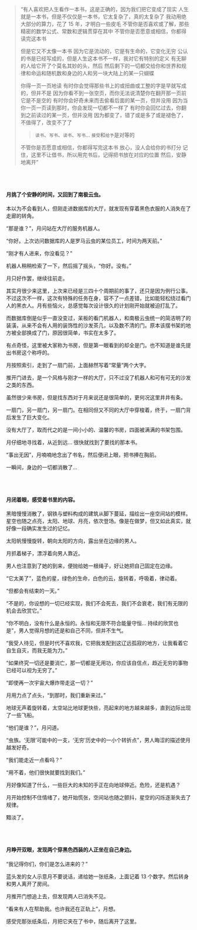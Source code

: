 > “有人喜欢把人生看作一本书，这是正确的，因为我们把它变成了现实
> 人生就是一本书，但是不仅仅是一本书，它太复杂了，真的太复杂了
> 我动用绝大部分的算力，花了 15 年，才明白一些皮毛
> 不管你是否喜欢或了解，那些精密的数学公式、常数和逻辑贯穿在其中
> 不管你是否愿意或相信，你都得读完这本书
>
> 但是它又不太像一本书
> 因为它是流动的，它是有生命的，它变化无穷
> 公认的书是已经写成的，但是人生这本书不一样，我对它有特别的定义
> 有无聊的人给它开了个莫名其妙的头，然后
> 然后剩下的一切都交给你和世界和规律和命运和随机数和身边的人和另一块大陆上的某一只蝴蝶
>
> 你得一页一页地读
> 有时你会觉得那些书上的或扭曲或工整的字是早就写成的，但并不是
> 因为你看不到一张空页，而你无法说清楚你在翻开那一页前它是不是空的
> 有时你会好奇未来而去偷看后面的某一页，但并没用
> 因为当你一页一页读到那时，你会发现一切都不一样了
> 有时你会回忆过去，你翻到之前读过的某一页，但并没用
> 因为都变了，错了或是多了或是褪色了，不值得了，改变不了了
>
>> `读书`、`写书`、`读书`、`写书`...
>> `接受`和`给予`是对等的
>
> 不管你是否愿意或相信，你都得写完这本书
> 放心，没人会给你的书打分
> 记住，这里不让借书，所以用完书后，记得把书放在对应的位置
> 然后，安静地离开”

<br><br>

#### 月挑了个安静的时间，又回到了南极云虫。

本以为不会看到人，但刚走进数据库的大厅，就发现有穿着黑色衣服的人消失在了走廊的转角。

“那是谁？”，月问站在大厅的服务机器人。

“你好。上次访问数据库的人是罗马云虫的某位员工，时间为两天前。”

“刚才有人进来，你没看见？”

机器人稍稍检索了一下，然后摇了摇头，“你好。没有。”

月只好作罢，继续往前走。

其实月很少来这里，上次来已经是三四十个周期前的事了，还只是因为例行公事。不过这次不一样，这次有特殊的任务在身，容不了一点差错，比如能轻松绕过看门人的黑衣人。月有些恼火，总感觉每次设计很久的计划刚开始就被迫打乱了。

而数据库倒是似乎一直没变过，呆板的看门机器人，和南极云虫统一的简洁明了的装潢，从来不会有人用的装饰性的沙发茶几，以及数不清的门。原本该摆书架的地方被全部换成了门，原因很简单，书实在太多了。

有点奇怪，这里被大家称为书房，但是第一眼看到的却全是门。也不知道是谁先提出书房这个称呼的。

月按照索引，走到了一扇门前，上面赫然写着“常量”两个大字。

推开门进去，是一个风格与刚才一样的大厅，只不过没了机器人和可有可无的沙发之类的东西。

虽然很少来书房，但是找东西对于月来说还是很简单的，更何况这里井井有条。

一扇门，另一扇门，另一扇门。在相同但又不同的大厅中穿梭着，终于，一扇门背后发生了巨大变化。

没有大厅了，取而代之的是一间小小的、温馨的书房，四面被满满的书架包围。

月仔细地寻找着，从近到远... 很快就找到了要找的那本书。

“事出无因”，月喃喃地念出了书名，然后便闭上眼，把书捧在胸前。

一瞬间，身边的一切都消散了...

<br><br>

#### 月闭着眼，感受着书里的内容。

黑暗慢慢消散了，钢铁与塑料构成的建筑从脚下蔓延，描绘出一座空间站的模样。星空也随之点亮，太阳、地球、月亮，依次登场。像是在做梦，但又如此真实，就好像一段确实发生过的记忆。

太阳帆慢慢旋转，朝向太阳的方向，露出坐在边缘的男人。

月抓着梯子，漂浮着向男人靠近。

男人也注意到了她的到来，便抛给她一根绳子，好让她把自己固定在边缘。

“它太美了”，蓝色的星，绿色的生命，白色的云，旋转着，呼吸着，律动着。

“但都会有结束的一天。”

“不是的，你设想的一切已经实现，我们不会死去，我们不会衰老，我们有无限的机会去欣赏它。”

“你不明白，没有什么是永恒的。永恒和无限不符合能量守恒... 持续的欣赏也是”，男人觉得月想的还是和自己不同，但并不生气。

“我受人待见，但是时代不喜欢我，它把我发配到这辽远孤寂的地方，让我看着它自生自灭，而我无能为力。”

“如果终究一切还是要消亡，那一切都是无用功，你应该自信点，趋近无穷的事物已经可以视为无穷了。”

“即使再一次宇宙大爆炸带走这一切？”

月用力点了点头，“到那时，我们重新来过。”

地球无声着旋转着，太空站比地球更快些，亮起来的地方越来越多，直到边际出现了一些飞船。

“他们是谁？”，月问道。

“虫族。‘无限’可能中的一支，‘无穷’历史中的一小个转折点”，男人晦涩的描述使月越发好奇。

“我们能走近一点看吗？”

“用不着，他们很快就要找到我们。”

月好像知道了什么，一些巨大的未知的手正在向地球伸近。危险，还是机遇？

月开始控制不住情绪了，她开始慌张，空间站也随之颤抖，星空的闪烁逐渐失去了规律。

黯淡了。

<br><br>

#### 月睁开双眼，发现两个穿黑色西装的人正坐在自己身边。

“我记得你们，你们是怎么进来的？”

蓝头发的女人示意月不要说话，递给她一张纸条，上面记着 13 个数字。然后转身和男人离开了房间。

月推开门想追上去，但发现两人已消失不见。

“看来有人在帮助我。也许我还在正轨上”，月想。

感受完那张纸条后，月把它夹在了书中，随后离开了这里。
